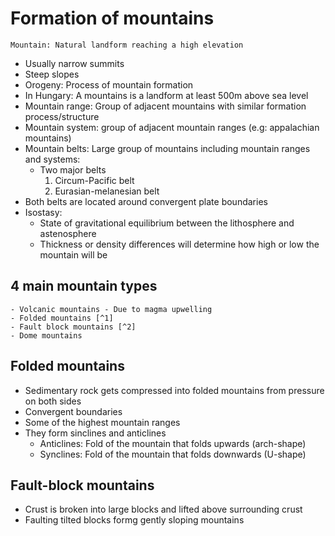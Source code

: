 # Formation of mountains
`Mountain: Natural landform reaching a high elevation`
- Usually narrow summits
- Steep slopes
- Orogeny: Process of mountain formation
- In Hungary: A mountains is a landform at least 500m above sea level
- Mountain range: Group of adjacent mountains with similar formation process/structure
- Mountain system: group of adjacent mountain ranges (e.g: appalachian mountains)
- Mountain belts: Large group of mountains including mountain ranges and systems:
  - Two major belts
    1. Circum-Pacific belt
    2. Eurasian-melanesian belt
- Both belts are located around convergent plate boundaries
- Isostasy: 
    - State of gravitational equilibrium between the lithosphere and astenosphere
    - Thickness or density differences will determine how high or low the mountain will be
## 4 main mountain types
    - Volcanic mountains - Due to magma upwelling
    - Folded mountains [^1]
    - Fault block mountains [^2]
    - Dome mountains
[^1]: Gyűrthegységek
[^2]: Röghegységek

## Folded mountains
- Sedimentary rock gets compressed into folded mountains from pressure on both sides
- Convergent boundaries
- Some of the highest mountain ranges
- They form sinclines and anticlines
    - Anticlines: Fold of the mountain that folds upwards (arch-shape)
    - Synclines: Fold of the mountain that folds downwards (U-shape)
## Fault-block mountains
- Crust is broken into large blocks and lifted above surrounding crust
- Faulting tilted blocks formg gently sloping mountains
